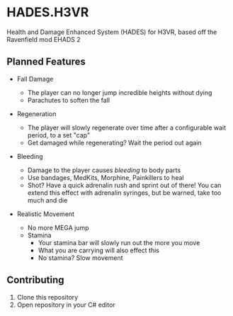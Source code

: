 # HADES.H3VR

Health and Damage Enhanced System (HADES) for H3VR, based off the Ravenfield mod EHADS 2

## Planned Features

- Fall Damage
    - The player can no longer jump incredible heights without dying
    - Parachutes to soften the fall
    
- Regeneration
    - The player will slowly regenerate over time after a configurable wait period, to a set "cap"
    - Get damaged while regenerating? Wait the period out again
    
- Bleeding
    - Damage to the player causes *bleeding* to body parts
    - Use bandages, MedKits, Morphine, Painkillers to heal
    - Shot? Have a quick adrenalin rush and sprint out of there! You can extend this effect with adrenalin syringes, but be warned, take too much and die 

- Realistic Movement
    - No more MEGA jump
    - Stamina
        - Your stamina bar will slowly run out the more you move
        - What you are carrying will also effect this
        - No stamina? Slow movement

## Contributing

1. Clone this repository
2. Open repository in your C# editor
